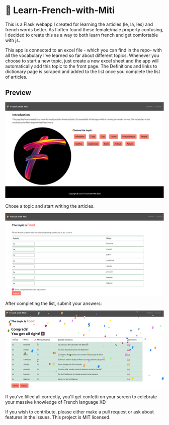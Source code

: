 # 🥐 Learn-French-with-Miti

This is a Flask webapp I created for learning the articles (le, la, les) and french words better. As I often found these female/male property confusing, I decided to create this as a way to both learn french and get comfortable with js.

This app is connected to an excel file - which you can find in the repo- with all the vocabulary I've learned so far about different topics. Whenever you choose to start a new topic, just create a new excel sheet and the app will automatically add this topic to the front page. The Definitions and links to dictionary page is scraped and added to the list once you complete the list of articles. 

## Preview

![image](https://github.com/mitramir55/Learn-French-with-Miti/blob/main/static/preview/website_preview.png)

Chose a topic and start writing the articles.

![image](https://github.com/mitramir55/Learn-French-with-Miti/blob/main/static/preview/2.png)

After completing the list, submit your answers:

![image](https://github.com/mitramir55/Learn-French-with-Miti/blob/main/static/preview/3.png)


If you've filled all correctly, you'll get confetti on your screen to celebrate your massive knowledge of French language XD

If you wish to contribute, please either make a pull request or ask about features in the issues. This project is MIT licensed.
